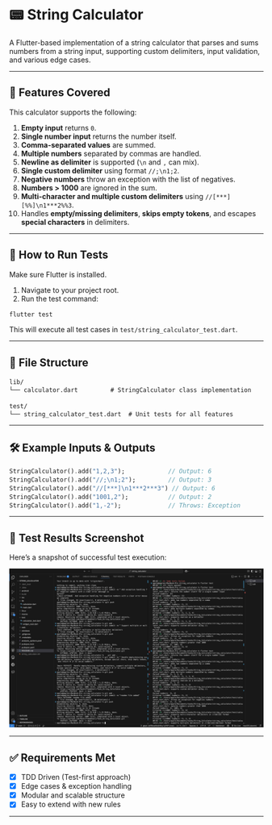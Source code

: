 
# 📟 String Calculator

A Flutter-based implementation of a string calculator that parses and sums numbers from a string input, supporting custom delimiters, input validation, and various edge cases.

---

## 🚀 Features Covered

This calculator supports the following:

1. **Empty input** returns `0`.
2. **Single number input** returns the number itself.
3. **Comma-separated values** are summed.
4. **Multiple numbers** separated by commas are handled.
5. **Newline as delimiter** is supported (`\n` and `,` can mix).
6. **Single custom delimiter** using format `//;\n1;2`.
7. **Negative numbers** throw an exception with the list of negatives.
8. **Numbers > 1000** are ignored in the sum.
9. **Multi-character and multiple custom delimiters** using `//[***][%%]\n1***2%%3`.
10. Handles **empty/missing delimiters**, **skips empty tokens**, and escapes **special characters** in delimiters.

---

## 🧪 How to Run Tests

Make sure Flutter is installed.

1. Navigate to your project root.
2. Run the test command:

```bash
flutter test
```

This will execute all test cases in `test/string_calculator_test.dart`.

---

## 📁 File Structure

```
lib/
└── calculator.dart         # StringCalculator class implementation

test/
└── string_calculator_test.dart  # Unit tests for all features
```

---

## 🛠 Example Inputs & Outputs

```dart
StringCalculator().add("1,2,3");            // Output: 6
StringCalculator().add("//;\n1;2");         // Output: 3
StringCalculator().add("//[***]\n1***2***3") // Output: 6
StringCalculator().add("1001,2");           // Output: 2
StringCalculator().add("1,-2");             // Throws: Exception
```

---

## 🧾 Test Results Screenshot

Here’s a snapshot of successful test execution:

![Test Results](test-result.png)

---

## ✅ Requirements Met

* [x] TDD Driven (Test-first approach)
* [x] Edge cases & exception handling
* [x] Modular and scalable structure
* [x] Easy to extend with new rules

---



